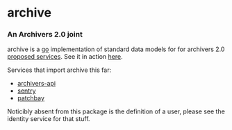 # archive
### An Archivers 2.0 joint

archive is a [go](golang.org) implementation of standard data models for for archivers 2.0 [proposed services](https://github.com/edgi-govdata-archiving/proposed-services). See it in action [here](https://alpha.archivers.space).

Services that import archive this far:
* [archivers-api](https://github.com/archivers-space/archivers-api)
* [sentry](https://github.com/archivers-space/sentry)
* [patchbay](https://github.com/archivers-space/patchbay)

Noticibly absent from this package is the definition of a user, please see the identity service for that stuff.
